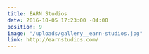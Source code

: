 ```yaml
---
title: EARN Studios
date: 2016-10-05 17:23:00 -04:00
position: 9
image: "/uploads/gallery__earn-studios.jpg"
link: http://earnstudios.com/
---
```


